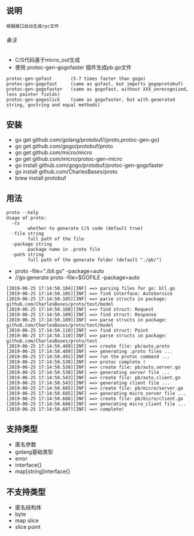 ## 说明
	根据接口自动生成rpc文件
###### 备注
* C/S代码基于micro_out生成
* 使用 protoc-gen-gogofaster 插件生成pb.go文件
```
protoc-gen-gofast       (5-7 times faster than gogo)
protoc-gen-gogofast     (same as gofast, but imports gogoprotobuf)
protoc-gen-gogofaster   (same as gogofast, without XXX_unrecognized, less pointer fields)
protoc-gen-gogoslick    (same as gogofaster, but with generated string, gostring and equal methods)
```

## 安装
* go get github.com/golang/protobuf/{proto,protoc-gen-go}
* go get github.com/gogo/protobuf/proto
* go get github.com/micro/micro
* go get github.com/micro/protoc-gen-micro
* go install github.com/gogo/protobuf/protoc-gen-gogofaster
* go install github.com/CharlesBases/proto
* brew install protobuf

## 用法
```
proto --help
Usage of proto:
  -cs
        whether to generate C/S code (default true)
  -file string
        full path of the file
  -package string
        package name in .proto file
  -path string
        full path of the generate folder (default "./pb/")

```
* proto -file="./bll.go" -package=auto
* //go:generate proto -file=$GOFILE -package=auto

```
[2019-06-25 17:14:50.104][INF] ==> parsing files for go: bll.go
[2019-06-25 17:14:50.105][INF] ==> find interface: AutoService
[2019-06-25 17:14:50.105][INF] ==> parse structs in package: github.com/CharlesBases/proto/test/model
[2019-06-25 17:14:50.108][INF] ==> find struct: Request
[2019-06-25 17:14:50.109][INF] ==> find struct: Response
[2019-06-25 17:14:50.109][INF] ==> parse structs in package: github.com/CharlesBases/proto/test/model
[2019-06-25 17:14:50.110][INF] ==> find struct: Point
[2019-06-25 17:14:50.110][INF] ==> parse structs in package: github.com/CharlesBases/proto/test
[2019-06-25 17:14:50.489][INF] ==> create file: pb/auto.proto
[2019-06-25 17:14:50.489][INF] ==> generating .proto files ...
[2019-06-25 17:14:50.492][INF] ==> run the protoc command ...
[2019-06-25 17:14:50.538][INF] ==> protoc complete !
[2019-06-25 17:14:50.538][INF] ==> create file: pb/auto.server.go
[2019-06-25 17:14:50.538][INF] ==> generating server file ...
[2019-06-25 17:14:50.543][INF] ==> create file: pb/auto.client.go
[2019-06-25 17:14:50.543][INF] ==> generating client file ...
[2019-06-25 17:14:50.685][INF] ==> create file: pb/micro/server.go
[2019-06-25 17:14:50.685][INF] ==> generating micro_server file ...
[2019-06-25 17:14:50.686][INF] ==> create file: pb/micro/client.go
[2019-06-25 17:14:50.686][INF] ==> generating micro_client file ...
[2019-06-25 17:14:50.687][INF] ==> complete!
```

## 支持类型
* 匿名参数
* golang基础类型
* error
* interface{}
* map[string]interface{}

## 不支持类型
* 匿名结构体
* byte
* map slice
* slice point